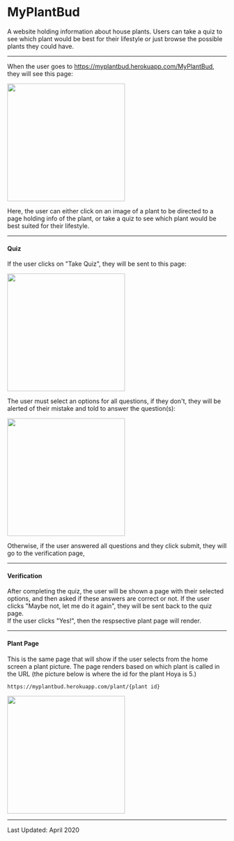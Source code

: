 # MyPlantBud </br>

A website holding information about house plants. Users can take a quiz to see which plant would be best for their lifestyle or just browse the possible plants they could have.

____________________________________________________________________________________


When the user goes to https://myplantbud.herokuapp.com/MyPlantBud, they will see this page: </br>

<img style="text-align:center" src="../Images/MPBmainmenu.png" width="270">

Here, the user can either click on an image of a plant to be directed to a page holding info of the plant, or take a quiz to see which plant would be best suited for their lifestyle. </br>

______________________________________________________________________________

#### Quiz </br>

If the user clicks on "Take Quiz", they will be sent to this page: </br>

<img style="text-align:center" src="../Images/MBPquiz.png" width="270">

The user must select an options for all questions, if they don't, they will be alerted of their mistake and told to answer the question(s): </br>

<img style="text-align:center" src="../Images/MPBquizwrong.png" width="270">

Otherwise, if the user answered all questions and they click submit, they will go to the verification page, </br>


______________________________________________________________________________

#### Verification </br>

After completing the quiz, the user will be shown a page with their selected options, and then asked if these answers are correct or not. If the user clicks "Maybe not, let me do it again", they will be sent back to the quiz page. </br>
If the user clicks "Yes!", then the respsective plant page will render.

______________________________________________________________________________

#### Plant Page </br>

This is the same page that will show if the user selects from the home screen a plant picture. The page renders based on which plant is called in the URL (the picture below is where the id for the plant Hoya is 5.)

```
https://myplantbud.herokuapp.com/plant/{plant id}
```

<img style="text-align:center" src="../Images/MPBresult.png" width="270">


______________________________________________________________________________
Last Updated: April 2020